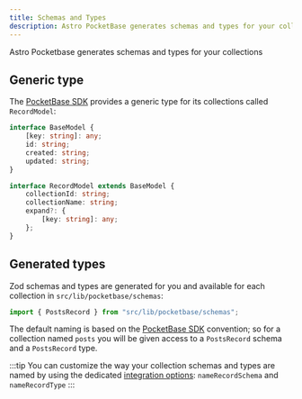 ```yaml
---
title: Schemas and Types
description: Astro PocketBase generates schemas and types for your collections
---
```


Astro Pocketbase generates schemas and types for your collections

## Generic type

The [PocketBase SDK](https://github.com/pocketbase/js-sdk) provides a generic type for its collections called `RecordModel`:

```ts
interface BaseModel {
    [key: string]: any;
    id: string;
    created: string;
    updated: string;
}

interface RecordModel extends BaseModel {
    collectionId: string;
    collectionName: string;
    expand?: {
        [key: string]: any;
    };
}
```

## Generated types

Zod schemas and types are generated for you and available for each collection in `src/lib/pocketbase/schemas`:

```ts
import { PostsRecord } from "src/lib/pocketbase/schemas";
```

The default naming is based on the [PocketBase SDK](https://github.com/pocketbase/js-sdk) convention; so for a collection named `posts`
you will be given access to a `PostsRecord` schema and a `PostsRecord` type.

:::tip
You can customize the way your collection schemas and types are named by using the dedicated [integration options](/reference/options): `nameRecordSchema` and `nameRecordType`
:::
